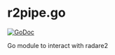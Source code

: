 r2pipe.go
=========

[![GoDoc](https://godoc.org/github.com/radare/r2pipe-go?status.svg)](https://godoc.org/github.com/radare/r2pipe-go)

Go module to interact with radare2
